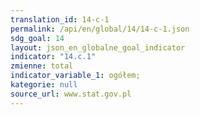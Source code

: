```yaml
---
translation_id: 14-c-1
permalink: /api/en/global/14/14-c-1.json
sdg_goal: 14
layout: json_en_globalne_goal_indicator
indicator: "14.c.1"
zmienne: total
indicator_variable_1: ogółem;
kategorie: null
source_url: www.stat.gov.pl
---
```

